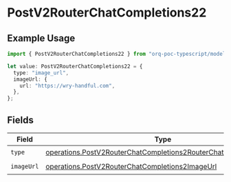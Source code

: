 # PostV2RouterChatCompletions22

## Example Usage

```typescript
import { PostV2RouterChatCompletions22 } from "orq-poc-typescript/models/operations";

let value: PostV2RouterChatCompletions22 = {
  type: "image_url",
  imageUrl: {
    url: "https://wry-handful.com",
  },
};
```

## Fields

| Field                                                                                                                                                | Type                                                                                                                                                 | Required                                                                                                                                             | Description                                                                                                                                          |
| ---------------------------------------------------------------------------------------------------------------------------------------------------- | ---------------------------------------------------------------------------------------------------------------------------------------------------- | ---------------------------------------------------------------------------------------------------------------------------------------------------- | ---------------------------------------------------------------------------------------------------------------------------------------------------- |
| `type`                                                                                                                                               | [operations.PostV2RouterChatCompletions2RouterChatCompletionsType](../../models/operations/postv2routerchatcompletions2routerchatcompletionstype.md) | :heavy_check_mark:                                                                                                                                   | N/A                                                                                                                                                  |
| `imageUrl`                                                                                                                                           | [operations.PostV2RouterChatCompletions2ImageUrl](../../models/operations/postv2routerchatcompletions2imageurl.md)                                   | :heavy_check_mark:                                                                                                                                   | N/A                                                                                                                                                  |